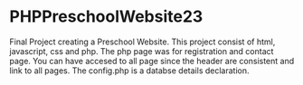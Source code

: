 # PHPPreschoolWebsite23
Final Project creating a Preschool Website.
This project consist of html, javascript, css and php.
The php page was for registration and contact page.
You can have accesed to all page since the header are consistent and link to all pages.
The config.php is a databse details declaration.
